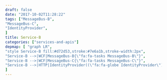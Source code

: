 ```yaml
---
draft: false
date: "2017-10-02T11:28:22"
tags: ["MessageBus-B",
"MessageBus-C",
"IdentityProvider",
]
title: Service-B
categories: ["services-and-apis"]
depmap: [ "graph LR",
"style Service-B fill:#d72d53,stroke:#7e6a1b,stroke-width:2px",
"Service-B -->|WCF|MessageBus-B{\"fa:fa-tasks MessageBus-B\"}",
"Service-B -->|WCF|MessageBus-C{\"fa:fa-tasks MessageBus-C\"}",
"Service-B -->|HTTP|IdentityProvider((\"fa:fa-globe IdentityProvider\"))",
]
---
```

			